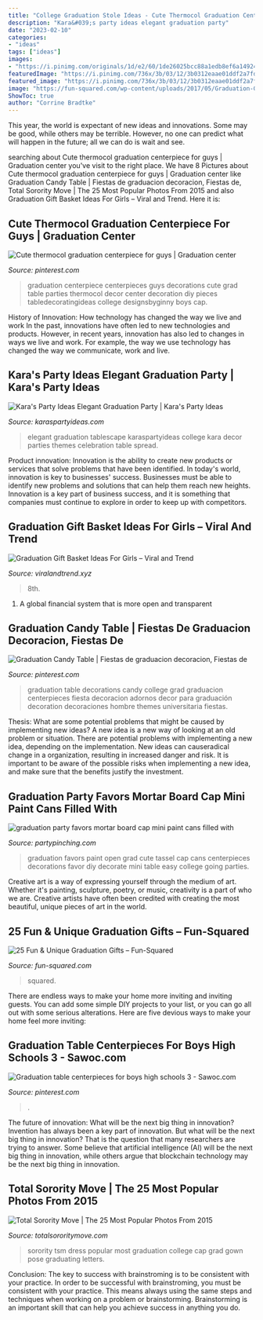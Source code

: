 ```yaml
---
title: "College Graduation Stole Ideas - Cute Thermocol Graduation Centerpiece For Guys"
description: "Kara&#039;s party ideas elegant graduation party"
date: "2023-02-10"
categories:
- "ideas"
tags: ["ideas"]
images:
- "https://i.pinimg.com/originals/1d/e2/60/1de26025bcc88a1edb8ef6a14924e2ab.jpg"
featuredImage: "https://i.pinimg.com/736x/3b/03/12/3b0312eaae01ddf2a7fd9ef1693cb3a8--graduation-tables-candy-table.jpg"
featured_image: "https://i.pinimg.com/736x/3b/03/12/3b0312eaae01ddf2a7fd9ef1693cb3a8--graduation-tables-candy-table.jpg"
image: "https://fun-squared.com/wp-content/uploads/2017/05/Graduation-Gift-Bottle-Set.jpg"
ShowToc: true
author: "Corrine Bradtke"
---
```



This year, the world is expectant of new ideas and innovations. Some may be good, while others may be terrible. However, no one can predict what will happen in the future; all we can do is wait and see.

	

		
searching about Cute thermocol graduation centerpiece for guys | Graduation center you've visit to the right place. We have 8 Pictures about Cute thermocol graduation centerpiece for guys | Graduation center like Graduation Candy Table | Fiestas de graduacion decoracion, Fiestas de, Total Sorority Move | The 25 Most Popular Photos From 2015 and also Graduation Gift Basket Ideas For Girls – Viral and Trend. Here it is:
		
    
## Cute Thermocol Graduation Centerpiece For Guys | Graduation Center

<img loading=lazy src="https://i.pinimg.com/736x/c6/80/85/c6808589e0ebd5738f75c2938633cbd8.jpg" onerror="this.onerror=null;this.src='https://tse1.mm.bing.net/th?id=OIP.P8Cs-lzjsGYGyjyjkq_FNAHaJ3&amp;pid=15.1';" alt="Cute thermocol graduation centerpiece for guys | Graduation center">

_Source: pinterest.com_

>graduation centerpiece centerpieces guys decorations cute grad table parties thermocol decor center decoration diy pieces tabledecoratingideas college designsbyginny boys cap. 

	

History of Innovation: How technology has changed the way we live and work
In the past, innovations have often led to new technologies and products. However, in recent years, innovation has also led to changes in ways we live and work. For example, the way we use technology has changed the way we communicate, work and live.

    
## Kara&#039;s Party Ideas Elegant Graduation Party | Kara&#039;s Party Ideas

<img loading=lazy src="https://karaspartyideas.com/wp-content/uploads/2018/01/Elegant-Graduation-Party-via-Karas-Party-Ideas-KarasPartyIdeas.com3_.jpg" onerror="this.onerror=null;this.src='https://tse2.mm.bing.net/th?id=OIP.eoAFW8pH7wINFXHArWh7BQHaLH&amp;pid=15.1';" alt="Kara&#039;s Party Ideas Elegant Graduation Party | Kara&#039;s Party Ideas">

_Source: karaspartyideas.com_

>elegant graduation tablescape karaspartyideas college kara decor parties themes celebration table spread. 

	

Product innovation:
Innovation is the ability to create new products or services that solve problems that have been identified. In today's world, innovation is key to businesses' success. Businesses must be able to identify new problems and solutions that can help them reach new heights. Innovation is a key part of business success, and it is something that companies must continue to explore in order to keep up with competitors.

    
## Graduation Gift Basket Ideas For Girls – Viral And Trend

<img loading=lazy src="https://i.pinimg.com/originals/1d/e2/60/1de26025bcc88a1edb8ef6a14924e2ab.jpg" onerror="this.onerror=null;this.src='https://tse3.mm.bing.net/th?id=OIP.ldtbbZXcoqjaYDrDKmhSbwHaJ4&amp;pid=15.1';" alt="Graduation Gift Basket Ideas For Girls – Viral and Trend">

_Source: viralandtrend.xyz_

>8th. 

	

1. A global financial system that is more open and transparent 

    
## Graduation Candy Table | Fiestas De Graduacion Decoracion, Fiestas De

<img loading=lazy src="https://i.pinimg.com/736x/3b/03/12/3b0312eaae01ddf2a7fd9ef1693cb3a8--graduation-tables-candy-table.jpg" onerror="this.onerror=null;this.src='https://tse1.mm.bing.net/th?id=OIP.xpDLYMXil41h8t3yEBZl2gHaNK&amp;pid=15.1';" alt="Graduation Candy Table | Fiestas de graduacion decoracion, Fiestas de">

_Source: pinterest.com_

>graduation table decorations candy college grad graduacion centerpieces fiesta decoracion adornos decor para graduación decoration decoraciones hombre themes universitaria fiestas. 

	

Thesis: What are some potential problems that might be caused by implementing new ideas?
A new idea is a new way of looking at an old problem or situation. There are potential problems with implementing a new idea, depending on the implementation. New ideas can causeradical change in a organization, resulting in increased danger and risk. It is important to be aware of the possible risks when implementing a new idea, and make sure that the benefits justify the investment.

    
## Graduation Party Favors Mortar Board Cap Mini Paint Cans Filled With

<img loading=lazy src="https://partypinching.com/wp-content/uploads/2016/11/cache_4098887304.png" onerror="this.onerror=null;this.src='https://tse3.mm.bing.net/th?id=OIP.u7jLjQ5tKBmwjR5qidElMQHaJ4&amp;pid=15.1';" alt="graduation party favors mortar board cap mini paint cans filled with">

_Source: partypinching.com_

>graduation favors paint open grad cute tassel cap cans centerpieces decorations favor diy decorate mini table easy college going parties. 

	

Creative art is a way of expressing yourself through the medium of art. Whether it's painting, sculpture, poetry, or music, creativity is a part of who we are. Creative artists have often been credited with creating the most beautiful, unique pieces of art in the world.

    
## 25 Fun &amp; Unique Graduation Gifts – Fun-Squared

<img loading=lazy src="https://fun-squared.com/wp-content/uploads/2017/05/Graduation-Gift-Bottle-Set.jpg" onerror="this.onerror=null;this.src='https://tse2.mm.bing.net/th?id=OIP.ufxPRLvLFBJuquUWCMWoowHaKT&amp;pid=15.1';" alt="25 Fun &amp; Unique Graduation Gifts – Fun-Squared">

_Source: fun-squared.com_

>squared. 

	

There are endless ways to make your home more inviting and inviting guests. You can add some simple DIY projects to your list, or you can go all out with some serious alterations. Here are five devious ways to make your home feel more inviting: 

    
## Graduation Table Centerpieces For Boys High Schools 3 - Sawoc.com

<img loading=lazy src="https://i.pinimg.com/736x/8f/ff/e8/8fffe8c7a7efd4bec473858cc80fe17d.jpg" onerror="this.onerror=null;this.src='https://tse4.mm.bing.net/th?id=OIP.jN5hTAQ2fhGdeDk67_h3qwAAAA&amp;pid=15.1';" alt="Graduation table centerpieces for boys high schools 3 - Sawoc.com">

_Source: pinterest.com_

>. 

	

The future of innovation: What will be the next big thing in innovation?
Invention has always been a key part of innovation. But what will be the next big thing in innovation? That is the question that many researchers are trying to answer. Some believe that artificial intelligence (AI) will be the next big thing in innovation, while others argue that blockchain technology may be the next big thing in innovation.

    
## Total Sorority Move | The 25 Most Popular Photos From 2015

<img loading=lazy src="http://cdn.totalsororitymove.com/wp-content/uploads/2015/12/d94004121e19db221c9fbb1aeb42cd0f.jpg" onerror="this.onerror=null;this.src='https://tse4.mm.bing.net/th?id=OIP.ViAu7ZXyMcn_kUUgmQ97rQHaLH&amp;pid=15.1';" alt="Total Sorority Move | The 25 Most Popular Photos From 2015">

_Source: totalsororitymove.com_

>sorority tsm dress popular most graduation college cap grad gown pose graduating letters. 

	

Conclusion: The key to success with brainstroming is to be consistent with your practice.
In order to be successful with brainstroming, you must be consistent with your practice. This means always using the same steps and techniques when working on a problem or brainstorming. Brainstorming is an important skill that can help you achieve success in anything you do.

